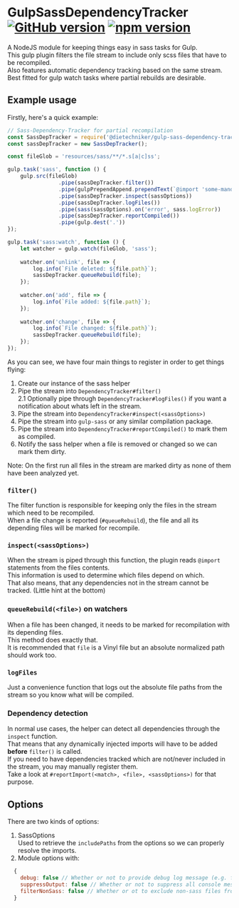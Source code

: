 # GulpSassDependencyTracker [![GitHub version](https://badge.fury.io/gh/DieTechniker%2Fgulp-sass-dependency-tracker.svg)](https://badge.fury.io/gh/DieTechniker%2Fgulp-sass-dependency-tracker) [![npm version](https://badge.fury.io/js/%40dietechniker%2Fgulp-sass-dependency-tracker.svg)](https://badge.fury.io/js/%40dietechniker%2Fgulp-sass-dependency-tracker)

A NodeJS module for keeping things easy in sass tasks for Gulp.  
This gulp plugin filters the file stream to include only scss files that have to be recompiled.  
Also features automatic dependency tracking based on the same stream.  
Best fitted for gulp watch tasks where partial rebuilds are desirable.

## Example usage

Firstly, here's a quick example:

```js
// Sass-Dependency-Tracker for partial recompilation
const SassDepTracker = require('@dietechniker/gulp-sass-dependency-tracker');
const sassDepTracker = new SassDepTracker();

const fileGlob = 'resources/sass/**/*.s[a|c]ss';

gulp.task('sass', function () {
    gulp.src(fileGlob)
                .pipe(sassDepTracker.filter())
                .pipe(gulpPrependAppend.prependText(`@import 'some-mandatory-import-prepended';`))
                .pipe(sassDepTracker.inspect(sassOptions))
                .pipe(sassDepTracker.logFiles())
                .pipe(sass(sassOptions).on('error', sass.logError))
                .pipe(sassDepTracker.reportCompiled())
                .pipe(gulp.dest('.'))
});

gulp.task('sass:watch', function () {
    let watcher = gulp.watch(fileGlob, 'sass');
    
    watcher.on('unlink', file => {
        log.info(`File deleted: ${file.path}`);
        sassDepTracker.queueRebuild(file);
    });
    
    watcher.on('add', file => {
        log.info(`File added: ${file.path}`);
    });
    
    watcher.on('change', file => {
        log.info(`File changed: ${file.path}`);
        sassDepTracker.queueRebuild(file);
    });
});
```

As you can see, we have four main things to register in order to get things flying:
1. Create our instance of the sass helper  
2. Pipe the stream into ``DependencyTracker#filter()``  
  2.1 Optionally pipe through ``DependencyTracker#logFiles()`` if you want a notification about whats left in the stream.
3. Pipe the stream into ``DependencyTracker#inspect(<sassOptions>)``  
4. Pipe the stream into ``gulp-sass`` or any similar compilation package.
5. Pipe the stream into ``DependencyTracker#reportCompiled()`` to mark them as compiled.
6. Notify the sass helper when a file is removed or changed so we can mark them dirty.  

Note: On the first run all files in the stream are marked dirty as none of them have been analyzed yet.

### ``filter()``
The filter function is responsible for keeping only the files in the stream which need to be recompiled.  
When a file change is reported (``#queueRebuild``), the file and all its depending files will be marked for recompile.  

### ``inspect(<sassOptions>)``
When the stream is piped through this function, the plugin reads ``@import`` statements from the files contents.  
This information is used to determine which files depend on which.  
That also means, that any dependencies not in the stream cannot be tracked. (Little hint at the bottom)

### ``queueRebuild(<file>)`` on watchers
When a file has been changed, it needs to be marked for recompilation with its depending files.  
This method does exactly that.  
It is recommended that ``file`` is a Vinyl file but an absolute normalized path should work too.  

### ``logFiles``
Just a convenience function that logs out the absolute file paths from the stream so you know what will be compiled.

### Dependency detection
In normal use cases, the helper can detect all dependencies through the ``inspect`` function.  
That means that any dynamically injected imports will have to be added __before__ ``filter()`` is called.  
If you need to have dependencies tracked which are not/never included in the stream, you may manually register them.  
Take a look at ``#reportImport(<match>, <file>, <sassOptions>)`` for that purpose.

## Options
There are two kinds of options:

1. SassOptions  
  Used to retrieve the ``includePaths`` from the options so we can properly resolve the imports.
2. Module options with:  
  ```js
    {
      debug: false // Whether or not to provide debug log message (e.g. from the dependency detection)  
      suppressOutput: false // Whether or not to suppress all console messages,
      filterNonSass: false // Whether or ot to exclude non-sass files from the stream when running through #filter
    }
  ```
